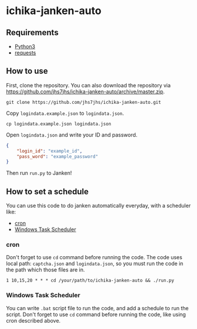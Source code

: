 # ichika-janken-auto

## Requirements

- [Python3](https://www.python.org/)
- [requests](https://requests.readthedocs.io/en/master/)

## How to use

First, clone the repository.
You can also download the repository via https://github.com/jhs7jhs/ichika-janken-auto/archive/master.zip.
```shell
git clone https://github.com/jhs7jhs/ichika-janken-auto.git
```

Copy `logindata.example.json` to `logindata.json`.
```shell
cp logindata.example.json logindata.json
```

Open `logindata.json` and write your ID and password.
```json
{
    "login_id": "example_id",
    "pass_word": "example_password"
}
```

Then run `run.py` to Janken!

## How to set a schedule

You can use this code to do janken automatically everyday, with a scheduler like:

- [cron](https://en.wikipedia.org/wiki/Cron)
- [Windows Task Scheduler](https://en.wikipedia.org/wiki/Windows_Task_Scheduler)

### cron

Don't forget to use `cd` command before running the code.
The code uses local path: `captcha.json` and `logindata.json`, so you must run the code in the path which those files are in.
```
1 10,15,20 * * * cd /your/path/to/ichika-janken-auto && ./run.py
```

### Windows Task Scheduler

You can write `.bat` script file to run the code, and add a schedule to run the script.
Don't forget to use `cd` command before running the code, like using cron described above.